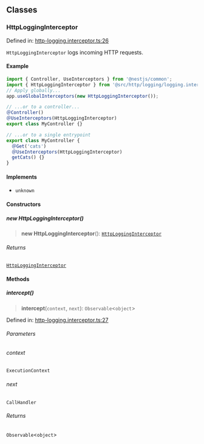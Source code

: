 

## Classes

### HttpLoggingInterceptor

Defined in: [http-logging.interceptor.ts:26](https://github.com/spuxx1701/jslibs/blob/1a7e07eeae1e7166b7fbfc153430c6402621f270/packages/nest-utils/src/http/logging/http-logging.interceptor.ts#L26)

`HttpLoggingInterceptor` logs incoming HTTP requests.

#### Example

```ts
import { Controller, UseInterceptors } from '@nestjs/common';
import { HttpLoggingInterceptor } from '@src/http/logging/logging.interceptor';
// Apply globally...
app.useGlobalInterceptors(new HttpLoggingInterceptor());

// ...or to a controller...
＠Controller()
＠UseInterceptors(HttpLoggingInterceptor)
export class MyController {}

// ...or to a single entrypoint
export class MyController {
  ＠Get('cats')
  ＠UseInterceptors(HttpLoggingInterceptor)
  getCats() {}
}
```

#### Implements

- `unknown`

#### Constructors

##### new HttpLoggingInterceptor()

> **new HttpLoggingInterceptor**(): [`HttpLoggingInterceptor`](http.md#httplogginginterceptor)

###### Returns

[`HttpLoggingInterceptor`](http.md#httplogginginterceptor)

#### Methods

##### intercept()

> **intercept**(`context`, `next`): `Observable`\<`object`\>

Defined in: [http-logging.interceptor.ts:27](https://github.com/spuxx1701/jslibs/blob/1a7e07eeae1e7166b7fbfc153430c6402621f270/packages/nest-utils/src/http/logging/http-logging.interceptor.ts#L27)

###### Parameters

###### context

`ExecutionContext`

###### next

`CallHandler`

###### Returns

`Observable`\<`object`\>
